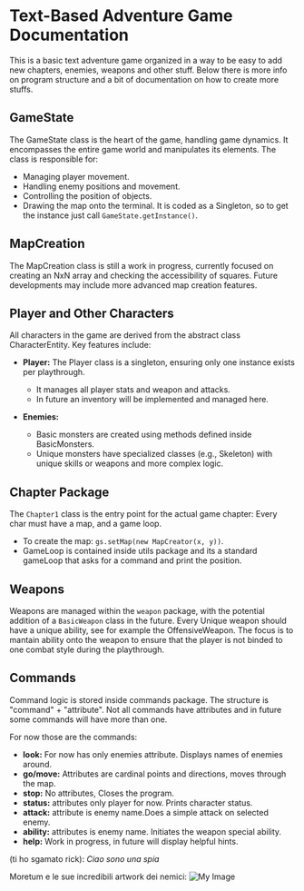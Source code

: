 # Text-Based Adventure Game Documentation

This is a basic text adventure game organized in a way to be easy to add new chapters, enemies, weapons and other stuff.
Below there is more info on program structure and a bit of documentation on how to create more stuffs.

## GameState

The GameState class is the heart of the game, handling game dynamics. 
It encompasses the entire game world and manipulates its elements. 
The class is responsible for:
- Managing player movement.
- Handling enemy positions and movement.
- Controlling the position of objects.
- Drawing the map onto the terminal.
It is coded as a Singleton, so to get the instance just call `GameState.getInstance()`.

## MapCreation

The MapCreation class is still a work in progress, currently focused on creating an NxN array and checking the accessibility of squares. 
Future developments may include more advanced map creation features.

## Player and Other Characters

All characters in the game are derived from the abstract class CharacterEntity.
Key features include:

- **Player:** The Player class is a singleton, ensuring only one instance exists per playthrough.
   - It manages all player stats and weapon and attacks.
   - In future an inventory will be implemented and managed here.
  
- **Enemies:**
  - Basic monsters are created using methods defined inside BasicMonsters.
  - Unique monsters have specialized classes (e.g., Skeleton) with unique skills or weapons and more complex logic.

## Chapter Package

The `Chapter1` class is the entry point for the actual game chapter:
Every char must have a map, and a game loop.
- To create the map: `gs.setMap(new MapCreator(x, y))`.
- GameLoop is contained inside utils package and its a standard gameLoop that asks for a command and print the position.

## Weapons

Weapons are managed within the `weapon` package, with the potential addition of a `BasicWeapon` class in the future. 
Every Unique weapon should have a unique ability, see for example the OffensiveWeapon.
The focus is to mantain ability onto the weapon to ensure that the player is not binded to one combat style during the 
playthrough.

## Commands

Command logic is stored inside commands package.
The structure is "command" + "attribute".
Not  all commands have attributes and in future some commands will have more than one.

For now those are the commands:
- **look:** For now has only enemies attribute. Displays names of enemies around. 
- **go/move:** Attributes are cardinal points and directions, moves through the map.
- **stop:** No attributes, Closes the program.
- **status:** attributes only player for now. Prints character status.
- **attack:** attribute is enemy name.Does a simple attack on selected enemy.
- **ability:** attributes is enemy name. Initiates the weapon special ability.
- **help:** Work in progress, in future will display helpful hints.


(ti ho sgamato rick):
*Ciao sono una spia*

Moretum e le sue incredibili artwork dei nemici:
![My Image](src/main/java/com/textadventure/images/my_image.png)
